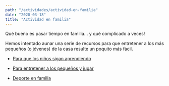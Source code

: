 ```yaml
---
path: "/actividades/actividad-en-familia"
date: "2020-03-18"
title: "Actividad en familia"
---
```


Qué bueno es pasar tiempo en familia... y qué complicado a veces!

Hemos intentado aunar una serie de recursos para que entretener a los más pequeños (o jóvenes) de la casa resulte un poquito más fácil.

- [Para que los niños sigan aprendiendo](/peques/aprender-desde-casa)

- [Para entretener a los pequeños y jugar](/peques/juegos-y-actividades-para-ninos)

- [Deporte en familia](/deporte/deporte-en-familia)
